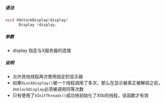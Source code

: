 ##### 语法

```c
void XUnlockDisplay(display)
      Display *display;
```

##### 参数

* display 指定与X服务器的连接

##### 说明

* 允许其他线程再次使用指定的显示器
* 如果`XLockDisplay()`被一个线程调用了多次，那么在显示器真正被解锁之前，`XUnlockDisplay`必须被调用同等次数
* 只有使用了`XInitThreads()`成功地初始化了Xlib的线程，该函数才有效

